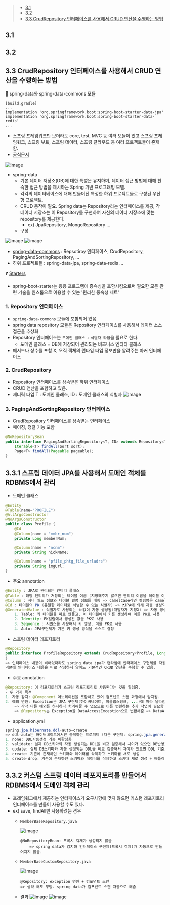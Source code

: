 > - [3.1](3.1)
> - [3.2](3.2)
> - [3.3 CrudRepository 인터페이스를 사용해서 CRUD 연산을 수행하는 방법](#3.3-CrudRepository-인터페이스를-사용해서-CRUD-연산을-수행하는-방법)



## 3.1

## 3.2

## 3.3 CrudRepository 인터페이스를 사용해서 CRUD 연산을 수행하는 방법
📌 spring-data와 spring-data-commons 모듈
```
[build.gradle]
...
implementation 'org.springframework.boot:spring-boot-starter-data-jpa'
implementation 'org.springframework.boot:spring-boot-starter-data-redis'
...
```
- 스프링 프레임워크만 보더라도 core, test, MVC 등 여러 모듈이 있고
  스프링 프레임워크, 스프링 부트, 스프링 데이터, 스프링 클라우드 등 여러 프로젝트들이 존재함.
- [공식문서](https://spring.io/projects/spring-data)
  
![image](https://github.com/acrnm148/book-study/assets/67724306/71211ea7-f2da-4af5-af3a-51b6b844d21b)

- spring-data
  - 기본 데이터 저장소(DB)에 대한 특성은 유지하며, 데이터 접근 방법에 대해 친숙한 접근 방법을 제시하는 Spring 기반 프로그래밍 모델.
  - 각각의 데이터베이스에 대해 만들어진 특정한 하위 프로젝트들로 구성된 우산형 프로젝트.
  - CRUD 동작이 필요. Spring data는 Repository라는 인터페이스를 제공, 각 데이터 저장소는 이 Repository를 구현하여 자신의 데이터 저장소에 맞는 repository를 제공한다.
    - ex) JpaRepository, MongoRepository ...
  - 구성
  
![image](https://github.com/acrnm148/book-study/assets/67724306/7a75017a-91ee-45b9-8b85-c40bacf5fb53)
![image](https://github.com/acrnm148/book-study/assets/67724306/38948101-730d-4e9b-a1c8-d8f586f8d8a0)
- [spring-data-commons](https://github.com/spring-projects/spring-data-commons/tree/main/src/main/java/org/springframework/data/repository) : Repsotiroy 인터페이스, CrudRepository, PagingAndSortingRepository, ...
- 하위 프로젝트들 : spring-data-jpa, spring-data-redis ...

❓ [Starters](https://github.com/spring-projects/spring-boot/tree/main/spring-boot-project/spring-boot-starters)
  - spring-boot-starter는 응용 프로그램에 종속성을 포함시킴으로써 필요한 모든 관련 기술을 원스톱으로 이용할 수 있는 '편리한 종속성 세트'


### 1. Repository 인터페이스
- `spring-data-commons` 모듈에 포함되어 있음.
- spring data repository 모듈은 Repository 인터페이스를 사용해서 데이터 소스 접근을 추상화
- Repository 인터페이스는 `도메인 클래스` + `식별자 타입`을 필요로 한다.
  - 도메인 클래스 = DB에 저장되어 관리되는 비즈니스 엔티티 클래스
- 메서드나 상수를 포함 X, 오직 객체의 런타임 타입 정보만을 알려주는 마커 인터페이스

### 2. CrudRepository
- Repository 인터페이스를 상속받은 하위 인터페이스
- CRUD 연산을 포함하고 있음.
- 제너릭 타입 T : 도메인 클래스, ID : 도메인 클래스의 식별자
![image](https://github.com/acrnm148/book-study/assets/67724306/617beb91-90f3-40bf-bbe9-c2e0a259c74c)

### 3. PagingAndSortingRepository 인터페이스
- CrudRepository 인터페이스를 상속받는 인터페이스
- 페이징, 정렬 기능 포함
```java
@NoRepositoryBean
public interface PagingAndSortingRepository<T, ID> extends Repository<T, ID> {
	Iterable<T> findAll(Sort sort);
	Page<T> findAll(Pageable pageable);
}
```


## 3.3.1 스프링 데이터 JPA를 사용해서 도메인 객체를 RDBMS에서 관리
- 도메인 클래스
```java
@Entity
@Table(name="PROFILE")
@AllArgsConstructor
@NoArgsConstructor
public class Profile {
    @Id
    @Column(name = "mmbr_num")
    private Long memberNum;

    @Column(name = "ncnm")
    private String nickName;

    @Column(name = "pfile_phtg_file_urladrs")
    private String imgUrl;
}
```
- 주요 annotation
```java
@Entity : JPA로 관리되는 엔티티 클래스
@Table : 해당 엔티티가 저장되는 테이블 이름 (지정해주지 않으면 엔티티 이름을 테이블 이름으로 사용.)
@Column : 자바 필드 정보와 테이블 컬럼 정보를 매핑 => camelCase라면 컬럼명은 camel_case 언더스코어를 사용해서 만들어진다.
@Id : 테이블의 PK (유일한 데이터로 식별할 수 있는 식별자) => ❓JPA에 의해 자동 생성되므로 생성자에는 id필드가 포함돼있지 않음.
@GeneratedValue : 식별자로 사용되는 id값이 자동 생성됨(개발자가 지정X) => 자동 생성 전략을 지정할 수 있음.
	1. Table: 키 테이블을 따로 만들고, 이 테이블에서 키를 생성하여 이를 PK로 사용
	2. Identity: PK컬럼에서 생성된 값을 PK로 사용
	3. Sequence : 시퀀스를 사용해서 키 생성, 이를 PK로 사용
	4. Auto: JPA구현체가 기본 키 생성 방식을 스스로 결정
```
- 스프링 데이터 레포지토리
```java
@Repository
public interface ProfileRepository extends CrudRepository<Profile, Long> {
}
=> 인터페이스 내용이 비어있더라도 spring data jpa가 런타임에 인터페이스 구현체를 자동으로 만들어줌.
덕분에 인터페이스 내용을 따로 작성하지 않아도 기본적인 CRUD 연산을 수행할 수 있음.
```
- 주요 annotation
```java
@Repository: 이 리포지토리가 스프링 리포지토리로 사용된다는 것을 알려줌.
- 두 가지 목적
1. 자동 감지: @Component 어노테이션을 포함하고 있어 컴포넌트 스캔 과정에서 탐지됨.
2. 예외 변환: Exception은 JPA 구현체(하이버네이트, 이클립스링크, ...)에 따라 달라짐
	=> 각각 다른 예외를 하나하나 처리해줄 수 없으므로 이를 변환하는 추가 작업이 필요함 => @Repository으로 해결
	=> @Repository는 Exception을 DataAccessException으로 변환해줌 => DataAccessException만 처리해주면 됨.
```

- application.yml
```java
spring.jpa.hibernate.ddl-auto=create
=> ddl-auto는 하이버네이트에서만 동작하는 프로퍼티 (다른 구현체: spring.jpa.generate-ddl 프로퍼티를 사용)
1. none: DDL자동생성 기능 비활성화
2. validate: 실제 DB스키마와 자동 생성되는 DDL을 비교 검증해서 차이가 있으면 DB반영X + 애플리케이션 시작 시 에러 발생
3. update: 실제 DB스키마와 자동 생성되는 DDL을 비교 검증해서 차이가 있으면 DDL 기준으로 변경사항을 DB에 반영
4. create: 기존에 존재하던 스키마와 데이터를 삭제하고 스키마를 새로 생성
5. create-drop: 기존에 존재하던 스키마와 데이터를 삭제하고 스키마 새로 생성 + 애플리케이션 종료 시 스키마와 데이터 삭제
```



## 3.3.2 커스텀 스프링 데이터 레포지토리를 만들어서 RDBMS에서 도메인 객체 관리
- 프레임워크에서 제공하는 인터페이스가 요구사항에 맞지 않으면 커스텀 레포지토리 인터페이스를 만들어 사용할 수도 있다.
- ex) save, findAll만 사용하려는 경우
  - `MemberBaseRepository.java`
    
  	![image](https://github.com/acrnm148/book-study/assets/67724306/798c07af-0f96-4eec-b34a-e289f5ea2c27)
	```
  	@NoRepositoryBean: 프록시 객체가 생성되지 않음
  		=> spring data가 감지해 인터페이스 구현체(프록시 객체)가 자동으로 만들어지지 않음.
  	```
  - `MemberBaseCustomRepository.java`
    
  	![image](https://github.com/acrnm148/book-study/assets/67724306/85f59ca0-0051-485f-92cb-c5790e8d54ee)
	```
  	@Repository: exception 변환 + 컴포넌트 스캔
  	=> 생략 해도 무방. spring data가 컴포넌트 스캔 자동으로 해줌
  	```


  - 결과
  ![image](https://github.com/acrnm148/book-study/assets/67724306/a245f9f1-8c51-4377-84da-e4b83d4fa4a8)
![image](https://github.com/acrnm148/book-study/assets/67724306/4bcf9b1b-5172-41d8-ab67-08727afc5f6f)
  












